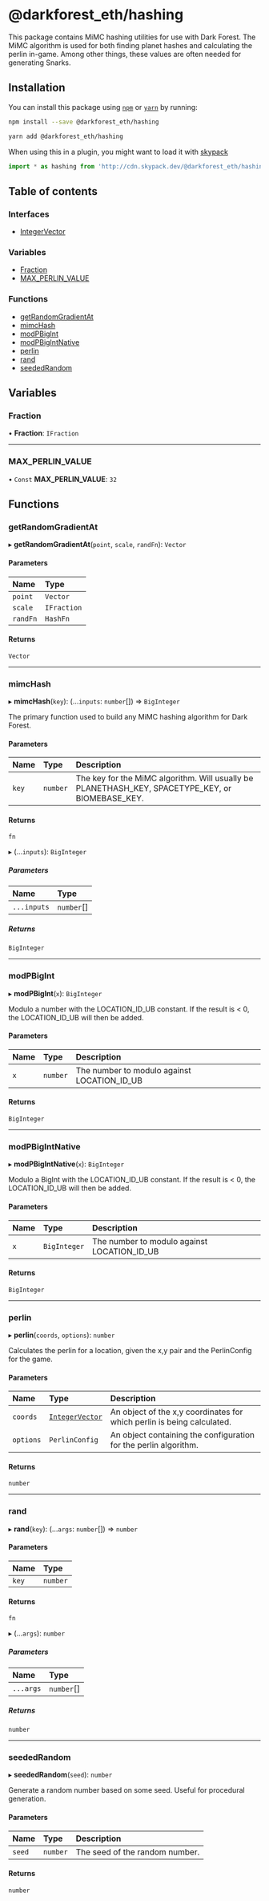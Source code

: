 # @darkforest_eth/hashing

This package contains MiMC hashing utilities for use with Dark Forest.
The MiMC algorithm is used for both finding planet hashes and calculating
the perlin in-game. Among other things, these values are often needed for
generating Snarks.

## Installation

You can install this package using [`npm`](https://www.npmjs.com) or
[`yarn`](https://classic.yarnpkg.com/lang/en/) by running:

```bash
npm install --save @darkforest_eth/hashing
```

```bash
yarn add @darkforest_eth/hashing
```

When using this in a plugin, you might want to load it with [skypack](https://www.skypack.dev)

```js
import * as hashing from 'http://cdn.skypack.dev/@darkforest_eth/hashing';
```

## Table of contents

### Interfaces

- [IntegerVector](interfaces/IntegerVector.md)

### Variables

- [Fraction](README.md#fraction)
- [MAX_PERLIN_VALUE](README.md#max_perlin_value)

### Functions

- [getRandomGradientAt](README.md#getrandomgradientat)
- [mimcHash](README.md#mimchash)
- [modPBigInt](README.md#modpbigint)
- [modPBigIntNative](README.md#modpbigintnative)
- [perlin](README.md#perlin)
- [rand](README.md#rand)
- [seededRandom](README.md#seededrandom)

## Variables

### Fraction

• **Fraction**: `IFraction`

---

### MAX_PERLIN_VALUE

• `Const` **MAX_PERLIN_VALUE**: `32`

## Functions

### getRandomGradientAt

▸ **getRandomGradientAt**(`point`, `scale`, `randFn`): `Vector`

#### Parameters

| Name     | Type        |
| :------- | :---------- |
| `point`  | `Vector`    |
| `scale`  | `IFraction` |
| `randFn` | `HashFn`    |

#### Returns

`Vector`

---

### mimcHash

▸ **mimcHash**(`key`): (...`inputs`: `number`[]) => `BigInteger`

The primary function used to build any MiMC hashing algorithm for Dark Forest.

#### Parameters

| Name  | Type     | Description                                                                                      |
| :---- | :------- | :----------------------------------------------------------------------------------------------- |
| `key` | `number` | The key for the MiMC algorithm. Will usually be PLANETHASH_KEY, SPACETYPE_KEY, or BIOMEBASE_KEY. |

#### Returns

`fn`

▸ (...`inputs`): `BigInteger`

##### Parameters

| Name        | Type       |
| :---------- | :--------- |
| `...inputs` | `number`[] |

##### Returns

`BigInteger`

---

### modPBigInt

▸ **modPBigInt**(`x`): `BigInteger`

Modulo a number with the LOCATION_ID_UB constant.
If the result is < 0, the LOCATION_ID_UB will then be added.

#### Parameters

| Name | Type     | Description                                 |
| :--- | :------- | :------------------------------------------ |
| `x`  | `number` | The number to modulo against LOCATION_ID_UB |

#### Returns

`BigInteger`

---

### modPBigIntNative

▸ **modPBigIntNative**(`x`): `BigInteger`

Modulo a BigInt with the LOCATION_ID_UB constant.
If the result is < 0, the LOCATION_ID_UB will then be added.

#### Parameters

| Name | Type         | Description                                 |
| :--- | :----------- | :------------------------------------------ |
| `x`  | `BigInteger` | The number to modulo against LOCATION_ID_UB |

#### Returns

`BigInteger`

---

### perlin

▸ **perlin**(`coords`, `options`): `number`

Calculates the perlin for a location, given the x,y pair and the PerlinConfig for the game.

#### Parameters

| Name      | Type                                           | Description                                                            |
| :-------- | :--------------------------------------------- | :--------------------------------------------------------------------- |
| `coords`  | [`IntegerVector`](interfaces/IntegerVector.md) | An object of the x,y coordinates for which perlin is being calculated. |
| `options` | `PerlinConfig`                                 | An object containing the configuration for the perlin algorithm.       |

#### Returns

`number`

---

### rand

▸ **rand**(`key`): (...`args`: `number`[]) => `number`

#### Parameters

| Name  | Type     |
| :---- | :------- |
| `key` | `number` |

#### Returns

`fn`

▸ (...`args`): `number`

##### Parameters

| Name      | Type       |
| :-------- | :--------- |
| `...args` | `number`[] |

##### Returns

`number`

---

### seededRandom

▸ **seededRandom**(`seed`): `number`

Generate a random number based on some seed. Useful for procedural generation.

#### Parameters

| Name   | Type     | Description                    |
| :----- | :------- | :----------------------------- |
| `seed` | `number` | The seed of the random number. |

#### Returns

`number`
